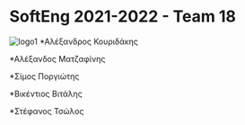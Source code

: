 # SoftEng 2021-2022 - Team 18
![logo1](https://user-images.githubusercontent.com/62433719/146648885-6fd85001-a2b6-45dd-9ea3-c3a23add3d71.png)
*Αλέξανδρος Κουριδάκης

*Αλέξανδος Ματζαφίνης

*Σίμος Ποργιώτης

*Βικέντιος Βιτάλης

*Στέφανος Τσώλος
